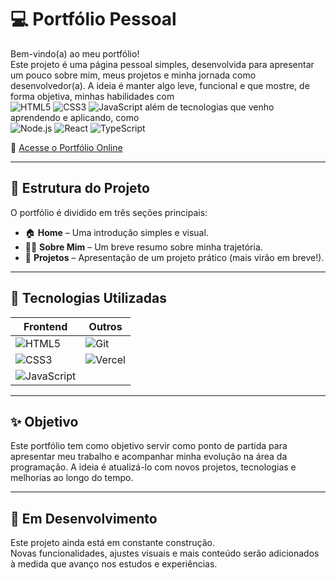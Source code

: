 # 💻 Portfólio Pessoal

Bem-vindo(a) ao meu portfólio!  
Este projeto é uma página pessoal simples, desenvolvida para apresentar um pouco sobre mim, meus projetos e minha jornada como desenvolvedor(a). A ideia é manter algo leve, funcional e que mostre, de forma objetiva, minhas habilidades com  
![HTML5](https://img.shields.io/badge/HTML5-E34F26?style=flat-square&logo=html5&logoColor=white) ![CSS3](https://img.shields.io/badge/CSS3-1572B6?style=flat-square&logo=css3&logoColor=white) ![JavaScript](https://img.shields.io/badge/JavaScript-F7DF1E?style=flat-square&logo=javascript&logoColor=black) 
além de tecnologias que venho aprendendo e aplicando, como  
![Node.js](https://img.shields.io/badge/Node.js-339933?style=flat-square&logo=nodedotjs&logoColor=white) ![React](https://img.shields.io/badge/React-20232A?style=flat-square&logo=react&logoColor=61DAFB) ![TypeScript](https://img.shields.io/badge/TypeScript-3178C6?style=flat-square&logo=typescript&logoColor=white)

📍 [Acesse o Portfólio Online](https://portfolio-drab-theta.vercel.app/)

---

## 🧭 Estrutura do Projeto

O portfólio é dividido em três seções principais:

- 🏠 **Home** – Uma introdução simples e visual.
- 🙋‍♂️ **Sobre Mim** – Um breve resumo sobre minha trajetória.
- 💼 **Projetos** – Apresentação de um projeto prático (mais virão em breve!).

---

## 🚀 Tecnologias Utilizadas

| Frontend        | Outros         |
|-----------------|----------------|
| ![HTML5](https://img.shields.io/badge/HTML5-E34F26?style=flat-square&logo=html5&logoColor=white) | ![Git](https://img.shields.io/badge/Git-F05032?style=flat-square&logo=git&logoColor=white) |
| ![CSS3](https://img.shields.io/badge/CSS3-1572B6?style=flat-square&logo=css3&logoColor=white)  |  ![Vercel](https://img.shields.io/badge/Vercel-000?style=flat-square&logo=vercel&logoColor=white) |
| ![JavaScript](https://img.shields.io/badge/JavaScript-F7DF1E?style=flat-square&logo=javascript&logoColor=black) |

---

## ✨ Objetivo

Este portfólio tem como objetivo servir como ponto de partida para apresentar meu trabalho e acompanhar minha evolução na área da programação. A ideia é atualizá-lo com novos projetos, tecnologias e melhorias ao longo do tempo.

---

## 🚧 Em Desenvolvimento

Este projeto ainda está em constante construção.  
Novas funcionalidades, ajustes visuais e mais conteúdo serão adicionados à medida que avanço nos estudos e experiências.

